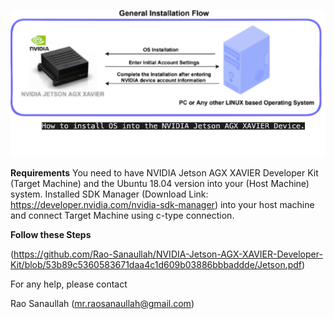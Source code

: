 

![NVIDIA-Jetson-AGX-XAVIER-Developer-Kit](https://github.com/Rao-Sanaullah/NVIDIA-Jetson-AGX-XAVIER-Developer-Kit/blob/90a762c0d6875cfa71c346768e92c756523db2e9/10.png)


**Requirements**
You need to have NVIDIA Jetson AGX XAVIER Developer Kit (Target Machine) and the Ubuntu 18.04 version into your (Host Machine) system. 
Installed SDK Manager (Download Link: https://developer.nvidia.com/nvidia-sdk-manager) into your host machine and connect Target Machine using c-type connection.

**Follow these Steps**

(https://github.com/Rao-Sanaullah/NVIDIA-Jetson-AGX-XAVIER-Developer-Kit/blob/53b89c5360583671daa4c1d609b03886bbbaddde/Jetson.pdf)

For any help, please contact


Rao Sanaullah (mr.raosanaullah@gmail.com)

